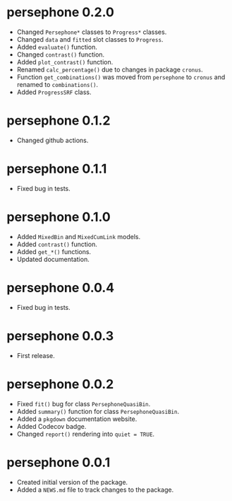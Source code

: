 # persephone 0.2.0

* Changed `Persephone*` classes to `Progress*` classes.
* Changed `data` and `fitted` slot classes to `Progress`.
* Added `evaluate()` function.
* Changed `contrast()` function.
* Added `plot_contrast()` function.
* Renamed `calc_percentage()` due to changes in package `cronus`.
* Function `get_combinations()` was moved from `persephone` to `cronus` and renamed to `combinations()`.
* Added `ProgressSRF` class.

# persephone 0.1.2

* Changed github actions.

# persephone 0.1.1

* Fixed bug in tests.

# persephone 0.1.0

* Added `MixedBin` and `MixedCumLink` models.
* Added `contrast()` function.
* Added `get_*()` functions.
* Updated documentation.

# persephone 0.0.4

* Fixed bug in tests.

# persephone 0.0.3

* First release.

# persephone 0.0.2

* Fixed `fit()` bug for class `PersephoneQuasiBin`.
* Added `summary()` function for class `PersephoneQuasiBin`.
* Added a `pkgdown` documentation website.
* Added Codecov badge.
* Changed `report()` rendering into `quiet = TRUE`.

# persephone 0.0.1

* Created initial version of the package.
* Added a `NEWS.md` file to track changes to the package.
